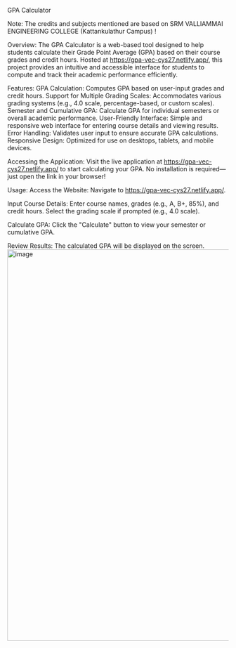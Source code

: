 GPA Calculator 

Note:
  The credits and subjects mentioned are based on SRM VALLIAMMAI ENGINEERING COLLEGE (Kattankulathur Campus) !
  
Overview:
  The GPA Calculator is a web-based tool designed to help students calculate their Grade Point Average (GPA) based on their course grades and credit hours. Hosted at https://gpa-vec-cys27.netlify.app/, this project provides an intuitive and accessible interface for students to compute and track their academic performance efficiently.

Features:
GPA Calculation: Computes GPA based on user-input grades and credit hours.
Support for Multiple Grading Scales: Accommodates various grading systems (e.g., 4.0 scale, percentage-based, or custom scales).
Semester and Cumulative GPA: Calculate GPA for individual semesters or overall academic performance.
User-Friendly Interface: Simple and responsive web interface for entering course details and viewing results.
Error Handling: Validates user input to ensure accurate GPA calculations.
Responsive Design: Optimized for use on desktops, tablets, and mobile devices.


Accessing the Application:
  Visit the live application at https://gpa-vec-cys27.netlify.app/ to start calculating your GPA. No installation is required—just open the link in your browser!


Usage:
Access the Website:
  Navigate to https://gpa-vec-cys27.netlify.app/.

Input Course Details:
  Enter course names, grades (e.g., A, B+, 85%), and credit hours. Select the grading scale if prompted (e.g., 4.0 scale).

Calculate GPA:
  Click the "Calculate" button to view your semester or cumulative GPA.

Review Results:
  The calculated GPA will be displayed on the screen.
<img width="1541" height="892" alt="image" src="https://github.com/user-attachments/assets/8cdd3a34-c3fc-47b3-b0d2-dae2a30c607d" />


